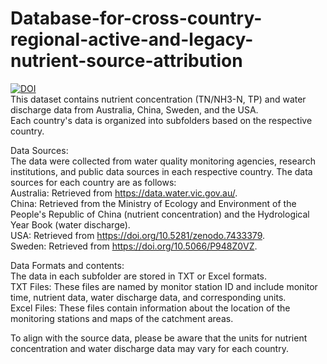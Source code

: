 # Database-for-cross-country-regional-active-and-legacy-nutrient-source-attribution
[![DOI](https://zenodo.org/badge/687348576.svg)](https://zenodo.org/badge/latestdoi/687348576)  
This dataset contains nutrient concentration (TN/NH3-N, TP) and water discharge data from Australia, China, Sweden, and the USA.   
Each country's data is organized into subfolders based on the respective country.

Data Sources:  
The data were collected from water quality monitoring agencies, research institutions, and public data sources in each respective country. The data sources for each country are as follows:   
    Australia: Retrieved from https://data.water.vic.gov.au/.  
    China: Retrieved from the Ministry of Ecology and Environment of the People's Republic of China (nutrient concentration) and the Hydrological Year Book (water discharge).  
 USA: Retrieved from https://doi.org/10.5281/zenodo.7433379.  
    Sweden: Retrieved from https://doi.org/10.5066/P948Z0VZ.

Data Formats and contents:  
The data in each subfolder are stored in TXT or Excel formats.  
TXT Files: These files are named by monitor station ID and include monitor time, nutrient data, water discharge data, and corresponding units.  
Excel Files: These files contain information about the location of the monitoring stations and maps of the catchment areas.

To align with the source data, please be aware that the units for nutrient concentration and water discharge data may vary for each country.
